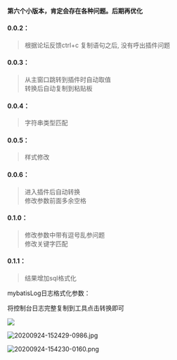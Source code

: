 #### 第六个小版本，肯定会存在各种问题。后期再优化

#### 0.0.2：
>根据论坛反馈ctrl+c 复制语句之后, 没有呼出插件问题
#### 0.0.3：
>从主窗口跳转到插件时自动取值  
>转换后自动复制到粘贴板
#### 0.0.4：
> 字符串类型匹配
#### 0.0.5：
> 样式修改
#### 0.0.6：
>进入插件后自动转换  
>修改参数前面多余空格
#### 0.1.0：
>修改参数中带有逗号乱参问题  
>修改关键字匹配
#### 0.1.1：
>结果增加sql格式化  

mybatisLog日志格式化参数：

将控制台日志完整复制到工具点击转换即可

![](https://img-blog.csdnimg.cn/20200622153111340.png)

![20200924-152429-0986.jpg](https://gitee.com/sunhongchen/picture-bed/raw/master/20200924-152429-0986.jpg)

![20200924-154230-0160.png](https://gitee.com/sunhongchen/picture-bed/raw/master/20200924-154230-0160.png)